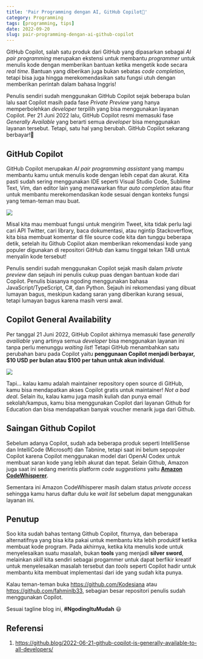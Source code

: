 ```yaml
---
title: 'Pair Programming dengan AI, GitHub Copilot🤩'
category: Programming
tags: [programming, tips]
date: 2022-09-20
slug: pair-programming-dengan-ai-github-copilot
---
```


GitHub Copilot, salah satu produk dari GitHub yang dipasarkan sebagai _AI pair programming_ merupakan ekstensi untuk membantu _programmer_ untuk menulis kode dengan memberikan bantuan ketika mengetik kode secara _real time_. Bantuan yang diberikan juga bukan sebatas _code completion_, tetapi bisa juga hingga merekomendasikan satu fungsi utuh dengan memberikan perintah dalam bahasa Inggris!

Penulis sendiri sudah menggunakan GitHub Copilot sejak beberapa bulan lalu saat Copilot masih pada fase _Private Preview_ yang hanya memperbolehkan _developer_ terpilih yang bisa menggunakan layanan Copilot. Per 21 Juni 2022 lalu, GitHub Copilot resmi memasuki fase _Generally Available_ yang berarti semua _developer_ bisa menggunakan layanan tersebut. Tetapi, satu hal yang berubah. GitHub Copilot sekarang berbayar!💸

## GitHub Copilot

GitHub Copilot merupakan _AI pair programming assistant_ yang mampu membantu kamu untuk menulis kode dengan lebih cepat dan akurat. Kita pasti sudah sering menggunakan IDE seperti Visual Studio Code, Sublime Text, Vim, dan editor lain yang menawarkan fitur _auto completion_ atau fitur untuk membantu merekomendasikan kode sesuai dengan konteks fungsi yang teman-teman mau buat.

![](https://media.tenor.com/94LdyB8SsFMAAAAd/github-github-copilot.gif)

Misal kita mau membuat fungsi untuk mengirim Tweet, kita tidak perlu lagi cari API Twitter, cari library, baca dokumentasi, atau ngintip Stackoverflow, kita bisa membuat komentar di file source code kita dan tunggu beberapa detik, setelah itu Github Copilot akan memberikan rekomendasi kode yang populer digunakan di repositori GitHub dan kamu tinggal tekan TAB untuk menyalin kode tersebut!

Penulis sendiri sudah menggunakan Copilot sejak masih dalam _private preview_ dan sejauh ini penulis cukup puas dengan bantuan kode dari Copilot. Penulis biasanya ngoding menggunakan bahasa JavaScript/TypeScript, C#, dan Python. Sejauh ini rekomendasi yang dibuat lumayan bagus, meskipun kadang saran yang diberikan kurang sesuai, tetapi lumayan bagus karena masih versi awal.

## Copilot General Availability

Per tanggal 21 Juni 2022, GitHub Copilot akhirnya memasuki fase _generally availiable_ yang artinya semua _developer_ bisa menggunakan layanan ini tanpa perlu menunggu _waiting list_! Tetapi GitHub menambahkan satu perubahan baru pada Copilot yaitu **penggunaan Copilot menjadi berbayar, $10 USD per bulan atau $100 per tahun untuk akun individual**.

![](https://media.giphy.com/media/ckGndVa23sCk9pae4l/giphy.gif)

Tapi... kalau kamu adalah maintainer repository open source di GitHub, kamu bisa mendapatkan akses Copilot gratis untuk maintainer! _Not a bad deal_. Selain itu, kalau kamu juga masih kuliah dan punya email sekolah/kampus, kamu bisa menggunakan Copilot dari layanan Github for Education dan bisa mendapatkan banyak voucher menarik juga dari Github.

## Saingan Github Copilot

Sebelum adanya Copilot, sudah ada beberapa produk seperti IntelliSense dan IntelliCode (Microsoft) dan Tabnine, tetapi saat ini belum sepopuler Copilot karena Copilot menggunakan model dari OpenAI Codex untuk membuat saran kode yang lebih akurat dan tepat. Selain Github, Amazon juga saat ini sedang merintis platform _code suggestions_ yaitu [**Amazon CodeWhisperer**](https://aws.amazon.com/id/codewhisperer/).

Sementara ini Amazon CodeWhisperer masih dalam status _private access_ sehingga kamu harus daftar dulu ke _wait list_ sebelum dapat menggunakan layanan ini.

## Penutup

Soo kita sudah bahas tentang Github Copilot, fiturnya, dan beberapa alternatifnya yang bisa kita pakai untuk membantu kita lebih produktif ketika membuat kode program. Pada akhirnya, ketika kita menulis kode untuk menyelesaikan suatu masalah, bukan **tools** yang menjadi **silver sword**, melainkan _skill_ kita sendiri sebagai progammer untuk dapat berfikir kreatif untuk menyelesaikan masalah tersebut dan _tools_ seperti Copilot hadir untuk membantu kita membuat implementasi dari ide yang sudah kita punya.

Kalau teman-teman buka https://github.com/Kodesiana atau https://github.com/fahminlb33, sebagian besar repositori penulis sudah menggunakan Copilot.

Sesuai tagline blog ini, **#NgodingItuMudah** 😃

## Referensi

1. https://github.blog/2022-06-21-github-copilot-is-generally-available-to-all-developers/
